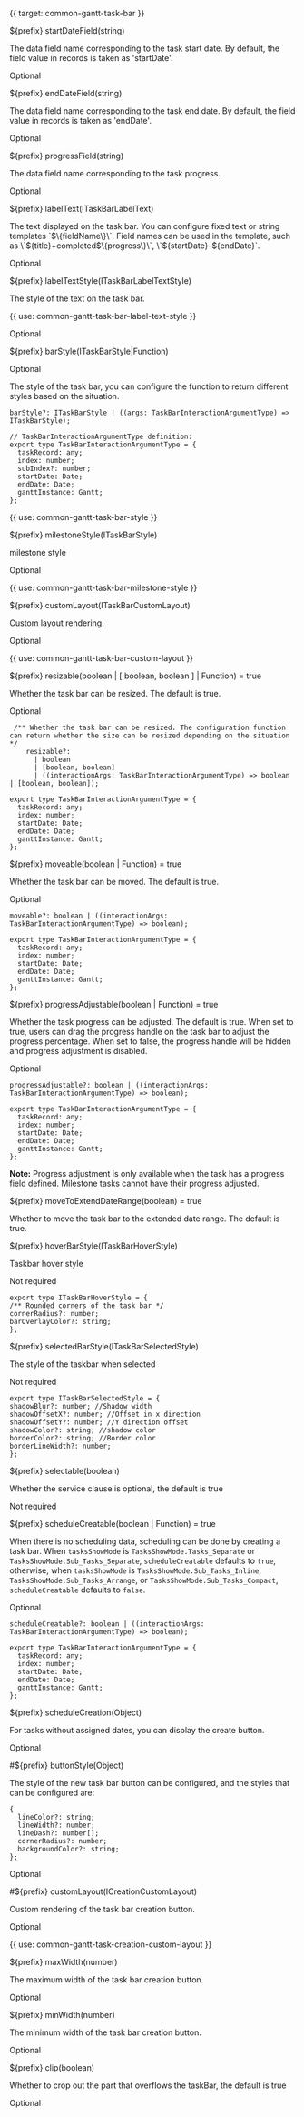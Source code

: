 {{ target: common-gantt-task-bar }}

${prefix} startDateField(string)

The data field name corresponding to the task start date. By default, the field value in records is taken as 'startDate'.

Optional

${prefix} endDateField(string)

The data field name corresponding to the task end date. By default, the field value in records is taken as 'endDate'.

Optional

${prefix} progressField(string)

The data field name corresponding to the task progress.

Optional

${prefix} labelText(ITaskBarLabelText)

The text displayed on the task bar. You can configure fixed text or string templates \`$\{fieldName\}\`. Field names can be used in the template, such as \`$\{title\}+completed$\{progress\}\`, \`$\{startDate\}-$\{endDate\}\`.

Optional

${prefix} labelTextStyle(ITaskBarLabelTextStyle)

The style of the text on the task bar.

{{ use: common-gantt-task-bar-label-text-style }}

Optional

${prefix} barStyle(ITaskBarStyle|Function)

Optional

The style of the task bar, you can configure the function to return different styles based on the situation.

```
barStyle?: ITaskBarStyle | ((args: TaskBarInteractionArgumentType) => ITaskBarStyle);

// TaskBarInteractionArgumentType definition:
export type TaskBarInteractionArgumentType = {
  taskRecord: any;
  index: number;
  subIndex?: number;
  startDate: Date;
  endDate: Date;
  ganttInstance: Gantt;
};
```

{{ use: common-gantt-task-bar-style }}

${prefix} milestoneStyle(ITaskBarStyle)

milestone style

Optional

{{ use: common-gantt-task-bar-milestone-style }}

${prefix} customLayout(ITaskBarCustomLayout)

Custom layout rendering.

Optional

{{ use: common-gantt-task-bar-custom-layout }}

${prefix} resizable(boolean | [ boolean, boolean ] | Function) = true

Whether the task bar can be resized. The default is true.

Optional

```
 /** Whether the task bar can be resized. The configuration function can return whether the size can be resized depending on the situation */
    resizable?:
      | boolean
      | [boolean, boolean]
      | ((interactionArgs: TaskBarInteractionArgumentType) => boolean | [boolean, boolean]);

export type TaskBarInteractionArgumentType = {
  taskRecord: any;
  index: number;
  startDate: Date;
  endDate: Date;
  ganttInstance: Gantt;
};
```

${prefix} moveable(boolean | Function) = true

Whether the task bar can be moved. The default is true.

Optional

```
moveable?: boolean | ((interactionArgs: TaskBarInteractionArgumentType) => boolean);

export type TaskBarInteractionArgumentType = {
  taskRecord: any;
  index: number;
  startDate: Date;
  endDate: Date;
  ganttInstance: Gantt;
};
```

${prefix} progressAdjustable(boolean | Function) = true

Whether the task progress can be adjusted. The default is true. When set to true, users can drag the progress handle on the task bar to adjust the progress percentage. When set to false, the progress handle will be hidden and progress adjustment is disabled.

Optional

```
progressAdjustable?: boolean | ((interactionArgs: TaskBarInteractionArgumentType) => boolean);

export type TaskBarInteractionArgumentType = {
  taskRecord: any;
  index: number;
  startDate: Date;
  endDate: Date;
  ganttInstance: Gantt;
};
```

**Note:** Progress adjustment is only available when the task has a progress field defined. Milestone tasks cannot have their progress adjusted.

${prefix} moveToExtendDateRange(boolean) = true

Whether to move the task bar to the extended date range. The default is true.

${prefix} hoverBarStyle(ITaskBarHoverStyle)

Taskbar hover style

Not required

```
export type ITaskBarHoverStyle = {
/** Rounded corners of the task bar */
cornerRadius?: number;
barOverlayColor?: string;
};
```

${prefix} selectedBarStyle(ITaskBarSelectedStyle)

The style of the taskbar when selected

Not required

```
export type ITaskBarSelectedStyle = {
shadowBlur?: number; //Shadow width
shadowOffsetX?: number; //Offset in x direction
shadowOffsetY?: number; //Y direction offset
shadowColor?: string; //shadow color
borderColor?: string; //Border color
borderLineWidth?: number;
};
```

${prefix} selectable(boolean)

Whether the service clause is optional, the default is true

Not required

${prefix} scheduleCreatable(boolean | Function) = true

When there is no scheduling data, scheduling can be done by creating a task bar. When `tasksShowMode` is `TasksShowMode.Tasks_Separate` or `TasksShowMode.Sub_Tasks_Separate`, `scheduleCreatable` defaults to `true`, otherwise, when `tasksShowMode` is `TasksShowMode.Sub_Tasks_Inline`, `TasksShowMode.Sub_Tasks_Arrange`, or `TasksShowMode.Sub_Tasks_Compact`, `scheduleCreatable` defaults to `false`.

Optional

```
scheduleCreatable?: boolean | ((interactionArgs: TaskBarInteractionArgumentType) => boolean);

export type TaskBarInteractionArgumentType = {
  taskRecord: any;
  index: number;
  startDate: Date;
  endDate: Date;
  ganttInstance: Gantt;
};
```

${prefix} scheduleCreation(Object)

For tasks without assigned dates, you can display the create button.

Optional

#${prefix} buttonStyle(Object)

The style of the new task bar button can be configured, and the styles that can be configured are:

```
{
  lineColor?: string;
  lineWidth?: number;
  lineDash?: number[];
  cornerRadius?: number;
  backgroundColor?: string;
};
```

Optional

#${prefix} customLayout(ICreationCustomLayout)

Custom rendering of the task bar creation button.

Optional

{{ use: common-gantt-task-creation-custom-layout }}

${prefix} maxWidth(number)

The maximum width of the task bar creation button.

Optional

${prefix} minWidth(number)

The minimum width of the task bar creation button.

Optional

${prefix} clip(boolean)

Whether to crop out the part that overflows the taskBar, the default is true

Optional

